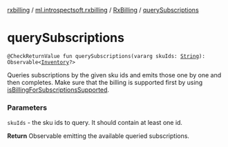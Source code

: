 [rxbilling](../../index.md) / [ml.introspectsoft.rxbilling](../index.md) / [RxBilling](index.md) / [querySubscriptions](./query-subscriptions.md)

# querySubscriptions

`@CheckReturnValue fun querySubscriptions(vararg skuIds: `[`String`](https://kotlinlang.org/api/latest/jvm/stdlib/kotlin/-string/index.html)`): Observable<`[`Inventory`](../-inventory/index.md)`?>`

Queries subscriptions by the given sku ids and emits those one by one and then completes.
Make sure that the billing is supported first by using [isBillingForSubscriptionsSupported](is-billing-for-subscriptions-supported.md).

### Parameters

`skuIds` - the sku ids to query. It should contain at least one id.

**Return**
Observable emitting the available queried subscriptions.

